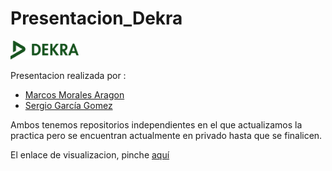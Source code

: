 # Presentacion_Dekra

<img height="30px" src="dekra.svg">

Presentacion realizada por :
 - [Marcos Morales Aragon](https://github.com/MarcosMoralesAragon)
 - [Sergio García Gomez](https://github.com/SergioGarciaGomez)

Ambos tenemos repositorios independientes en el que actualizamos la practica pero se encuentran actualmente en privado hasta que se finalicen.

El enlace de visualizacion, pinche [aquí](https://view.genial.ly/60abfaec5629c50dc6bde1c1/presentation-dekra)
